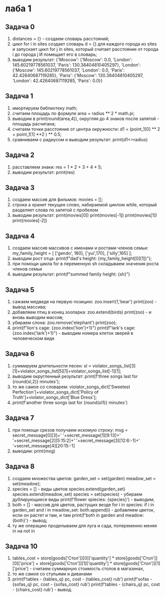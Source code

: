 # лаба 1
## Задача 0
1. distances = {} - создаем словарь расстояний;
2. цикл for i in sites создает словарь d = {} для каждого города из sites и запускает цикл for j in sites, который считает расстояние от города i до города j И помещает его в словарь;
3. выводим результат:
{'Moscow': {'Moscow': 0.0, 'London': 145.60219778561037, 'Paris': 130.38404810405297}, 'London': {'Moscow': 145.60219778561037, 'London': 0.0, 'Paris': 42.42640687119285}, 'Paris': {'Moscow': 130.38404810405297, 'London': 42.42640687119285, 'Paris': 0.0}}

## Задача 1
1. имортируем библиотеку math;
2. считаем площадь по формуле area = radius ** 2 * math.pi;
3. выводим в print(round(area,4)), округляя до 4 знаков после запятой - площадь расчитана;
4. считаем точки расстояние от центра окружности: d1 = (point_1[0] ** 2 + point_1[1] **2 ) ** 0.5;
5. сравниваем с радиусом и выводим результат: print(d1<=radius)

## Задача 2
1. расставляем знаки: res = 1 * 2 + 3 + 4 * 5;
2. выводим результат: print(res)

## Задача 3
1. создаем массив для фильмов: movies = [];
2. строка a хранит текущее слово, набираемой циклом while, который разделяет слова по запятой с пробелом
3. выводим результат: print(movies[0])
print(movies[-1])
print(movies[1])
print(movies[-2])

## Задача 4
1. создаем массив массивов с именами и ростами членов семьи: my_family_height = [
    ['gendo', 180],
    ['yui',170],
    ['silly',165]
];
2. выводим рост отца: print(f"dad's height: {my_family_height[0][1]}");
3. при помощи цикла for в переменную sh складываем значения роста членов семьи
4. выводим результат: print(f"summed family height: {sh}")

## Задача 5
1. сажаем медведя на первую позицию: zoo.insert(1,'bear')
print(zoo) - вывод массива;
2. добавляем птиц в конец зоопарка: zoo.extend(birds)
print(zoo) - и вновь выводим массив;
3. убираем слона: zoo.remove('elephant')
print(zoo);
4. print(f"lion's cage: {zoo.index('lion')+1}")
print(f"lark's cage: {zoo.index('lark')+1}") - выводим номера клеток зверей в человеческом виде

## Задача 6
1. суммируем длительности песен: sl = violator_songs_list[3][1]+violator_songs_list[5][1]+violator_songs_list[-1][1];
2. выводим округленный результат: print(f'three songs last for {round(sl,2)} minutes');
3. то же самое со словарем: violator_songs_dict['Sweetest Perfection']+violator_songs_dict['Policy of Truth']+violator_songs_dict['Blue Dress'];
4. print(f'another three songs last for {round(sl1)} minutes')

## Задача 7
1. при помощи срезов получаем искомую строку: msg = secret_message[0][3]+' '+secret_message[1][9:13]+' '+secret_message[2][5:15:2]+' '+secret_message[3][12:6:-1]+' '+secret_message[4][20:15:-1]
2. выводим: print(msg)

## Задача 8
1. создаем множества цветов: garden_set = set(garden)
meadow_set = set(meadow);
2. species = [] - виды цветов
species.extend(garden_set)
species.extend(meadow_set)
species = set(species) - убираем дублирующиеся виды
print(f'flower spiecies: {species}') - выводим;
3. both = [] - массив для цветов, растущих везде
for i in species:
    if i in garden_set and i in meadow_set:
        both.append(i) - добавляем цветок, если он растет и там, и там
print(f'both in garden and meadow: {both}') - вывод;
4. ту же операцию проделываем для луга и сада, попеременно меняя in на not in

## Задача 10
1. tables_cost = store[goods['Стол']][0]['quantity'] * store[goods['Стол']][0]['price'] + store[goods['Стол']][1]['quantity'] * store[goods['Стол']][1]['price'] - считаем суммарную стоимость столов в магазинах,
2. то же самое со стульями и диванами
3. print(f'tables - {tables_q} pc, cost - {tables_cost} rub')
print(f'sofas - {sofas_q} pc, cost - {sofas_cost} rub')
print(f'tables - {chairs_q} pc, cost - {chairs_cost} rub') - вывод.


